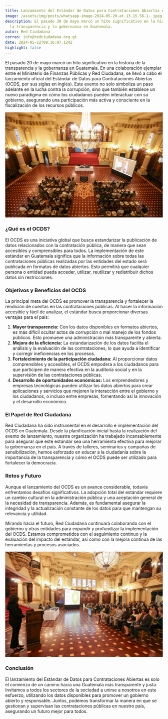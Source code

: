 ```yaml
---
title: Lanzamiento del Estándar de Datos para Contrataciones Abiertas en Guatemala
image: /assets/img/posts/whatsapp-image-2024-05-20-at-13.15.56-1-.jpeg
description: El pasado 20 de mayo marcó un hito significativo en la historia de
  la transparencia y la gobernanza en Guatemala.
autor: Red Ciudadana
correo: info@redciudadana.org.gt
date: 2024-05-22T08:16:07.124Z
highlight: false
---
```

<!--StartFragment-->

El pasado 20 de mayo marcó un hito significativo en la historia de la transparencia y la gobernanza en Guatemala. En una colaboración ejemplar entre el Ministerio de Finanzas Públicas y Red Ciudadana, se llevó a cabo el lanzamiento oficial del Estándar de Datos para Contrataciones Abiertas (OCDS, por sus siglas en inglés). Este evento no solo simboliza un paso adelante en la lucha contra la corrupción, sino que también establece un nuevo paradigma en cómo los ciudadanos pueden interactuar con su gobierno, asegurando una participación más activa y consciente en la fiscalización de los recursos públicos.

![](/assets/img/posts/whatsapp-image-2024-05-20-at-13.16.42.jpeg)

### ¿Qué es el OCDS?

El OCDS es una iniciativa global que busca estandarizar la publicación de datos relacionados con la contratación pública, de manera que sean accesibles y comprensibles para todos. La implementación de este estándar en Guatemala significa que la información sobre todas las contrataciones públicas realizadas por las entidades del estado será publicada en formatos de datos abiertos. Esto permitirá que cualquier persona o entidad pueda acceder, utilizar, reutilizar y redistribuir dichos datos sin restricciones.

### Objetivos y Beneficios del OCDS

La principal meta del OCDS es promover la transparencia y fortalecer la rendición de cuentas en las contrataciones públicas. Al hacer la información accesible y fácil de analizar, el estándar busca proporcionar diversas ventajas para el país:

1. **Mayor transparencia:** Con los datos disponibles en formatos abiertos, es más difícil ocultar actos de corrupción o mal manejo de los fondos públicos. Esto promueve una administración más transparente y abierta.
2. **Mejora de la eficiencia:** La estandarización de los datos facilita el análisis y la evaluación de las contrataciones, lo que ayuda a identificar y corregir ineficiencias en los procesos.
3. **Fortalecimiento de la participación ciudadana:** Al proporcionar datos comprensibles y accesibles, el OCDS empodera a los ciudadanos para que participen de manera efectiva en la auditoría social y en la supervisión de las contrataciones públicas.
4. **Desarrollo de oportunidades económicas:** Los emprendedores y empresas tecnológicas pueden utilizar los datos abiertos para crear aplicaciones y servicios que mejoren la interacción entre el gobierno y los ciudadanos, o incluso entre empresas, fomentando así la innovación y el desarrollo económico.

### El Papel de Red Ciudadana

Red Ciudadana ha sido instrumental en el desarrollo e implementación del OCDS en Guatemala. Desde la planificación inicial hasta la realización del evento de lanzamiento, nuestra organización ha trabajado incansablemente para asegurar que este estándar sea una herramienta efectiva para mejorar la gobernanza en el país. A través de talleres, seminarios y campañas de sensibilización, hemos esforzado en educar a la ciudadanía sobre la importancia de la transparencia y cómo el OCDS puede ser utilizado para fortalecer la democracia.

### Retos y Futuro

Aunque el lanzamiento del OCDS es un avance considerable, todavía enfrentamos desafíos significativos. La adopción total del estándar requiere un cambio cultural en la administración pública y una aceptación general de la necesidad de transparencia. Además, es fundamental asegurar la integridad y la actualización constante de los datos para que mantengan su relevancia y utilidad.

Mirando hacia el futuro, Red Ciudadana continuará colaborando con el gobierno y otras entidades para expandir y profundizar la implementación del OCDS. Estamos comprometidos con el seguimiento continuo y la evaluación del impacto del estándar, así como con la mejora continua de las herramientas y procesos asociados.

![](/assets/img/posts/whatsapp-image-2024-05-20-at-13.15.56.jpeg)

### Conclusión

El lanzamiento del Estándar de Datos para Contrataciones Abiertas es solo el comienzo de un camino hacia una Guatemala más transparente y justa. Invitamos a todos los sectores de la sociedad a unirse a nosotros en este esfuerzo, utilizando los datos disponibles para promover un gobierno abierto y responsable. Juntos, podemos transformar la manera en que se gestionan y supervisan las contrataciones públicas en nuestro país, asegurando un futuro mejor para todos.

<!--EndFragment-->